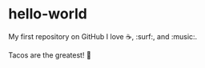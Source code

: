 # hello-world
My first repository on GitHub
I love :coffee:,  :surf:,  and :music:.

Tacos are the greatest! :taco:

